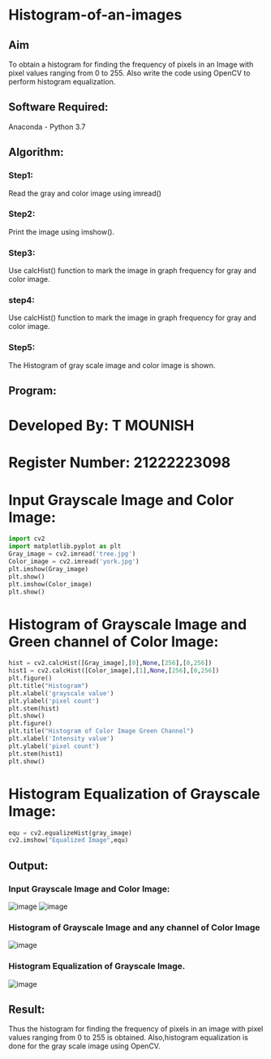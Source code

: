 # Histogram-of-an-images
## Aim
To obtain a histogram for finding the frequency of pixels in an Image with pixel values ranging from 0 to 255. Also write the code using OpenCV to perform histogram equalization.

## Software Required:
Anaconda - Python 3.7

## Algorithm:
### Step1:
Read the gray and color image using imread()

### Step2:
Print the image using imshow().



### Step3:
Use calcHist() function to mark the image in graph frequency for gray and color image.

### step4:
Use calcHist() function to mark the image in graph frequency for gray and color image.

### Step5:
The Histogram of gray scale image and color image is shown.


## Program:

# Developed By: T MOUNISH
# Register Number: 21222223098
# Input Grayscale Image and Color Image:
```py
import cv2
import matplotlib.pyplot as plt
Gray_image = cv2.imread('tree.jpg')
Color_image = cv2.imread('york.jpg')
plt.imshow(Gray_image)
plt.show()
plt.imshow(Color_image)
plt.show()
```
# Histogram of Grayscale Image and Green channel of Color Image:
```py
hist = cv2.calcHist([Gray_image],[0],None,[256],[0,256])
hist1 = cv2.calcHist([Color_image],[1],None,[256],[0,256])
plt.figure()
plt.title("Histogram")
plt.xlabel('grayscale value')
plt.ylabel('pixel count')
plt.stem(hist)
plt.show()
plt.figure()
plt.title("Histogram of Color Image Green Channel")
plt.xlabel('Intensity value')
plt.ylabel('pixel count')
plt.stem(hist1)
plt.show()
```
# Histogram Equalization of Grayscale Image:
```py
equ = cv2.equalizeHist(gray_image)
cv2.imshow("Equalized Image",equ)
```





## Output:
### Input Grayscale Image and Color Image:
![image](https://github.com/MounishT/Histogram-of-an-images/assets/138955798/0c912e06-0885-4585-a037-7d1c34523a71)
![image](https://github.com/MounishT/Histogram-of-an-images/assets/138955798/b5dda9e9-8696-497f-af6c-2f8fe5e49a9f)


### Histogram of Grayscale Image and any channel of Color Image

![image](https://github.com/MounishT/Histogram-of-an-images/assets/138955798/1bbfcf7b-c7e6-44dc-913f-051443d857ca)

### Histogram Equalization of Grayscale Image.

![image](https://github.com/MounishT/Histogram-of-an-images/assets/138955798/bf9aca40-9125-4b3e-9330-178b25288bc7)



## Result: 
Thus the histogram for finding the frequency of pixels in an image with pixel values ranging from 0 to 255 is obtained. Also,histogram equalization is done for the gray scale image using OpenCV.
